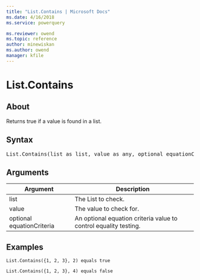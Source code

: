 ```yaml
---
title: "List.Contains | Microsoft Docs"
ms.date: 4/16/2018
ms.service: powerquery

ms.reviewer: owend
ms.topic: reference
author: minewiskan
ms.author: owend
manager: kfile
---
```

# List.Contains

  
## About  
Returns true if a value is found in a list.  
  
## Syntax

<pre>
List.Contains(list as list, value as any, optional equationCriteria as any) as logical  
</pre>
  
## Arguments  
  
|Argument|Description|  
|------------|---------------|  
|list|The List to check.|  
|value|The value to check for.|  
|optional equationCriteria|An optional equation criteria value to control equality testing.|  
  
## Examples  
  
```powerquery-m
List.Contains({1, 2, 3}, 2) equals true  
```  
  
```powerquery-m
List.Contains({1, 2, 3}, 4) equals false  
```  
